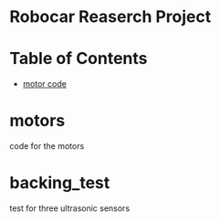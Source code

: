 # Robocar Reaserch Project
# Table of Contents
  - [motor code](#motors) 
# motors
code for the motors

# backing_test
test for three ultrasonic sensors

